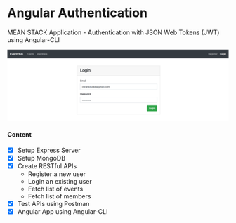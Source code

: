 # Angular Authentication
MEAN STACK Application - Authentication with JSON Web Tokens (JWT) using Angular-CLI

![Alt text](preview.png?raw=true "Angular Authentication")

#### Content
- [X] Setup Express Server
- [X] Setup MongoDB
- [X] Create RESTful APIs
    - Register a new user
    - Login an existing user
    - Fetch list of events
    - Fetch list of members
- [X] Test APIs using Postman
- [X] Angular App using Angular-CLI
